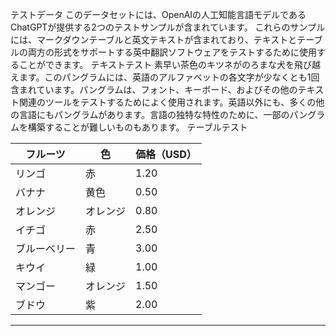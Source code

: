 テストデータ
このデータセットには、OpenAIの人工知能言語モデルであるChatGPTが提供する2つのテストサンプルが含まれています。
これらのサンプルには、マークダウンテーブルと英文テキストが含まれており、テキストとテーブルの両方の形式をサポートする英中翻訳ソフトウェアをテストするために使用することができます。
テキストテスト
素早い茶色のキツネがのろまな犬を飛び越えます。このパングラムには、英語のアルファベットの各文字が少なくとも1回含まれています。パングラムは、フォント、キーボード、およびその他のテキスト関連のツールをテストするためによく使用されます。英語以外にも、多くの他の言語にもパングラムがあります。言語の独特な特性のために、一部のパングラムを構築することが難しいものもあります。
テーブルテスト

| フルーツ | 色 | 価格（USD） |
| --- | --- | --- |
| リンゴ | 赤 | 1.20 |
| バナナ | 黄色 | 0.50 |
| オレンジ | オレンジ | 0.80 |
| イチゴ | 赤 | 2.50 |
| ブルーベリー | 青 | 3.00 |
| キウイ | 緑 | 1.00 |
| マンゴー | オレンジ | 1.50 |
| ブドウ | 紫 | 2.00 |

---

